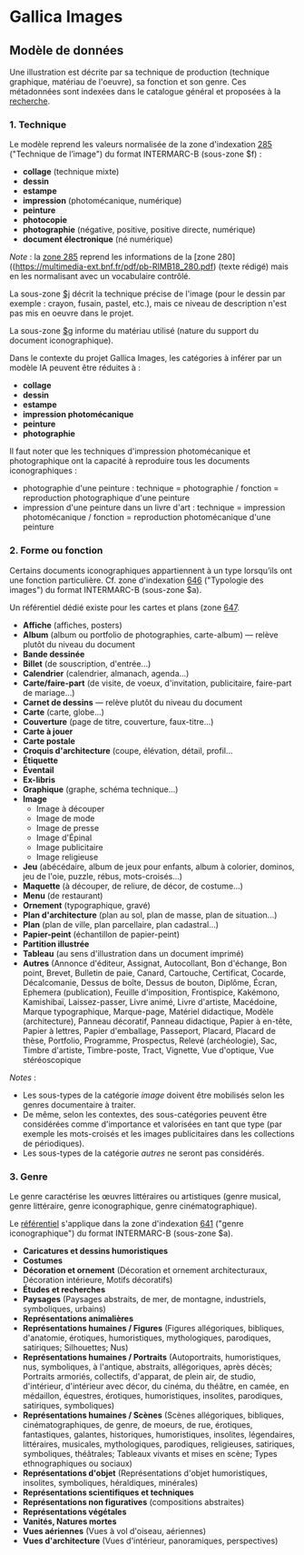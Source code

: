 # Gallica Images

## Modèle de données

Une illustration est décrite par sa technique de production (technique graphique, matériau de l'oeuvre), sa fonction et son genre.
Ces métadonnées sont indexées dans le catalogue général et proposées à la [recherche](https://catalogue.bnf.fr/recherche-uni-images-cartes.do?pageRech=imc).

### 1. Technique
Le modèle reprend les valeurs normalisée de la zone d'indexation [285](https://www.bnf.fr/sites/default/files/2018-11/IF_cattechnique.pdf) ("Technique de l’image") du format INTERMARC-B (sous-zone $f) :

- **collage** (technique mixte)
- **dessin**
- **estampe**
- **impression** (photomécanique, numérique)
- **peinture**
- **photocopie**
- **photographie** (négative, positive, positive directe, numérique)
- **document électronique** (né numérique) 

_Note_ : la [zone 285](https://multimedia-ext.bnf.fr/pdf/pb-RIMB08_285.pdf) reprend les informations de la [zone 280]((https://multimedia-ext.bnf.fr/pdf/pb-RIMB18_280.pdf) (texte rédigé) mais en les normalisant avec un vocabulaire contrôlé.

La sous-zone [$j](https://www.bnf.fr/sites/default/files/2018-11/intermarc_ref_if-tech-img.pdf) décrit la technique précise de l'image (pour le dessin par exemple : crayon, fusain, pastel, etc.), mais ce niveau de description n'est pas mis en oeuvre dans le projet.

La sous-zone [$g](https://www.bnf.fr/sites/default/files/2018-11/intermarc_ref_if-materiau-doc.pdf) informe du matériau utilisé (nature du support du document iconographique).

Dans le contexte du projet Gallica Images, les catégories à inférer par un modèle IA peuvent être réduites à :

- **collage** 
- **dessin**
- **estampe**
- **impression photomécanique** 
- **peinture**
- **photographie**

Il faut noter que les techniques d'impression photomécanique et photographique ont la capacité à reproduire tous les documents iconographiques : 
- photographie d'une peinture : technique = photographie / fonction = reproduction photographique d'une peinture
- impression d'une peinture dans un livre d'art : technique = impression photomécanique / fonction = reproduction photomécanique d'une peinture

### 2. Forme ou fonction

Certains documents iconographiques appartiennent à un type lorsqu’ils ont une fonction particulière. Cf. zone d'indexation [646](https://www.bnf.fr/sites/default/files/2018-11/intermarc_ref_if-typo-img.pdf) ("Typologie des images") du format INTERMARC-B (sous-zone $a).

Un référentiel dédié existe pour les cartes et plans (zone [647](https://www.bnf.fr/sites/default/files/2018-11/DocCart_Typo%2C0.pdf).

- **Affiche** (affiches, posters)
- **Album** (album ou portfolio de photographies, carte-album) — relève plutôt du niveau du document
- **Bande dessinée**
- **Billet** (de souscription, d'entrée...)
- **Calendrier** (calendrier, almanach, agenda...)
- **Carte/faire-part** (de visite, de voeux, d'invitation,  publicitaire, faire-part de mariage...)
- **Carnet de dessins** — relève plutôt du niveau du document
- **Carte** (carte, globe...)
- **Couverture** (page de titre, couverture, faux-titre...)
- **Carte à jouer**
- **Carte postale**
- **Croquis d'architecture** (coupe, élévation, détail, profil...
- **Étiquette**
- **Éventail**
- **Ex-libris**
- **Graphique** (graphe, schéma technique...)
- **Image**
    - Image à découper
    - Image de mode
    - Image de presse
    - Image d'Épinal
    - Image publicitaire
    - Image religieuse 
- **Jeu** (abécédaire, album de jeux pour enfants, album à colorier, dominos, jeu de l'oie, puzzle, rébus, mots-croisés...)
- **Maquette** (à découper, de reliure, de décor, de costume...)
- **Menu** (de restaurant)
- **Ornement** (typographique, gravé)
- **Plan d'architecture** (plan au sol, plan de masse, plan de situation...)
- **Plan** (plan de ville, plan parcellaire, plan cadastral...)
- **Papier-peint** (échantillon de papier-peint)
- **Partition illustrée**
- **Tableau** (au sens d'illustration dans un document imprimé)
- **Autres** (Annonce d'éditeur, Assignat, Autocollant, Bon d'échange, Bon point, Brevet, Bulletin de paie, Canard, Cartouche, Certificat, Cocarde, Décalcomanie, Dessus de boîte, Dessus de bouton, Diplôme, Écran, Ephemera (publication), Feuille d'imposition, Frontispice, Kakémono, Kamishibaï, Laissez-passer, Livre animé, Livre d'artiste, Macédoine, Marque typographique, Marque-page, Matériel didactique, Modèle (architecture), Panneau décoratif, Panneau didactique, Papier à en-tête, Papier à lettres, Papier d'emballage, Passeport, Placard, Placard de thèse, Portfolio, Programme, Prospectus, Relevé (archéologie), Sac, Timbre d'artiste, Timbre-poste, Tract, Vignette, Vue d'optique, Vue stéréoscopique

_Notes_ : 
- Les sous-types de la catégorie _image_ doivent être mobilisés selon les genres documentaire à traiter. 
- De même, selon les contextes, des sous-catégories peuvent être considérées comme d'importance et valorisées en tant que type (par exemple les mots-croisés et les images publicitaires dans les collections de périodiques).
- Les sous-types de la catégorie _autres_ ne seront pas considérés.

### 3. Genre

Le genre caractérise les œuvres littéraires ou artistiques (genre musical, genre littéraire, genre iconographique, genre cinématographique).

Le [référentiel](https://www.bnf.fr/sites/default/files/2018-11/intermarc_ref_if-icono.pdf) s'applique dans la zone d'indexation [641](https://multimedia-ext.bnf.fr/pdf/pb-RIMB14_641.pdf) ("genre iconographique") du format INTERMARC-B (sous-zone $a).


- **Caricatures et dessins humoristiques**
- **Costumes**
- **Décoration et ornement** (Décoration et ornement architecturaux, Décoration intérieure, Motifs décoratifs)
- **Études et recherches**
- **Paysages** (Paysages abstraits, de mer, de montagne, industriels, symboliques, urbains)
- **Représentations animalières**
- **Représentations humaines / Figures** (Figures allégoriques, bibliques, d'anatomie, érotiques, humoristiques, mythologiques, parodiques, satiriques; Silhouettes; Nus)
- **Représentations humaines / Portraits** (Autoportraits, humoristiques, nus, symboliques, à l'antique, abstraits, allégoriques, après décès; Portraits armoriés, collectifs, d'apparat, de plein air, de studio, d'intérieur, d'intérieur avec décor, du cinéma, du théâtre, en camée, en médaillon, équestres, érotiques, humoristiques, insolites, parodiques, satiriques, symboliques)
- **Représentations humaines / Scènes** (Scènes allégoriques, bibliques, cinématographiques, de genre, de moeurs, de rue, érotiques, fantastiques, galantes, historiques, humoristiques, insolites, légendaires, littéraires, musicales, mythologiques, parodiques, religieuses, satiriques, symboliques, théâtrales; Tableaux vivants et mises en scène; Types ethnographiques ou sociaux)
- **Représentations d'objet** (Représentations d'objet humoristiques, insolites, symboliques, héraldiques, minérales)
- **Représentations scientifiques et techniques**
- **Représentations non figuratives** (compositions abstraites)
- **Représentations végétales**
- **Vanités, Natures mortes**
- **Vues aériennes** (Vues à vol d'oiseau, aériennes)
- **Vues d'architecture** (Vues d'intérieur, panoramiques, perspectives)

